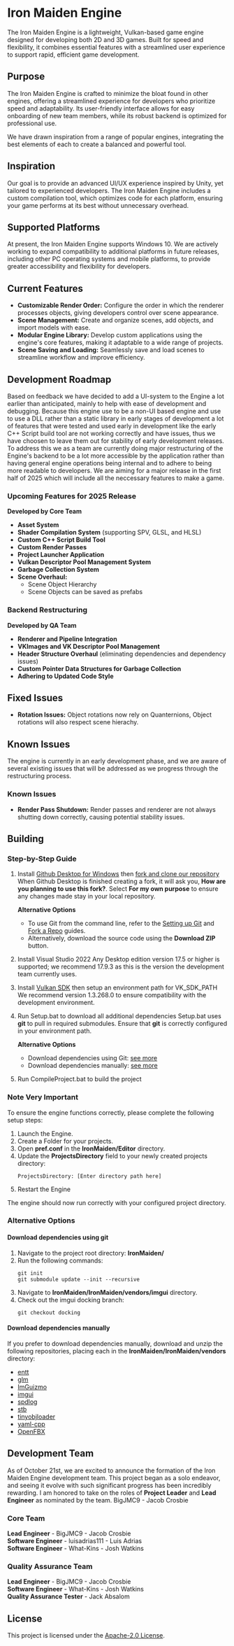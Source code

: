 # Iron Maiden Engine

The Iron Maiden Engine is a lightweight, Vulkan-based game engine designed for developing both 2D and 3D games. Built for speed and flexibility, it combines essential features with a streamlined user experience to support rapid, efficient game development.

## Purpose

The Iron Maiden Engine is crafted to minimize the bloat found in other engines, offering a streamlined experience for developers who prioritize speed and adaptability. Its user-friendly interface allows for easy onboarding of new team members, while its robust backend is optimized for professional use.

We have drawn inspiration from a range of popular engines, integrating the best elements of each to create a balanced and powerful tool.

## Inspiration

Our goal is to provide an advanced UI/UX experience inspired by Unity, yet tailored to experienced developers. The Iron Maiden Engine includes a custom compilation tool, which optimizes code for each platform, ensuring your game performs at its best without unnecessary overhead.

## Supported Platforms

At present, the Iron Maiden Engine supports Windows 10. We are actively working to expand compatibility to additional platforms in future releases, including other PC operating systems and mobile platforms, to provide greater accessibility and flexibility for developers.

## Current Features

- **Customizable Render Order:** Configure the order in which the renderer processes objects, giving developers control over scene appearance.
- **Scene Management:** Create and organize scenes, add objects, and import models with ease.
- **Modular Engine Library:** Develop custom applications using the engine's core features, making it adaptable to a wide range of projects.
- **Scene Saving and Loading:** Seamlessly save and load scenes to streamline workflow and improve efficiency.

## Development Roadmap

Based on feedback we have decided to add a UI-system to the Engine a lot earlier than anticipated, mainly to help with ease of development and debugging.
Because this engine use to be a non-UI based engine and use to use a DLL rather than a static library in early stages of development a lot of features that were tested and used early in development like the early C++ Script build tool are not working correctly and have issues, thus we have choosen to leave them out for stability of early development releases.
To address this we as a team are currently doing major restructuring of the Engine's backend to be a lot more accessible by the application rather than having general engine operations being internal and to adhere to being more readable to developers.
We are aiming for a major release in the first half of 2025 which will include all the neccessary features to make a game.

### Upcoming Features for 2025 Release
**Developed by Core Team**
- **Asset System**
- **Shader Compilation System** (supporting SPV, GLSL, and HLSL)
- **Custom C++ Script Build Tool**
- **Custom Render Passes**
- **Project Launcher Application**
- **Vulkan Descriptor Pool Management System**
- **Garbage Collection System**
- **Scene Overhaul:**
    - Scene Object Hierarchy
    - Scene Objects can be saved as prefabs

### Backend Restructuring
**Developed by QA Team**
 - **Renderer and Pipeline Integration**
 - **VKImages and VK Descriptor Pool Management**
 - **Header Structure Overhaul** (eliminating dependencies and dependency issues)
 - **Custom Pointer Data Structures for Garbage Collection**
 - **Adhering to Updated Code Style**

## Fixed Issues

- **Rotation Issues:** Object rotations now rely on Quanternions, Object rotations will also respect scene hierachy.

## Known Issues

The engine is currently in an early development phase, and we are aware of several existing issues that will be addressed as we progress through the restructuring process.

### Known Issues
- **Render Pass Shutdown:** Render passes and renderer are not always shutting down correctly, causing potential stability issues.

## Building
### Step-by-Step Guide
1. Install [Github Desktop for Windows](https://desktop.github.com/) then [fork and clone our repository](https://docs.github.com/en/get-started/exploring-projects-on-github/contributing-to-a-project)
    When Github Desktop is finished creating a fork, it will ask you, **How are you planning to use this fork?**. Select **For my own purpose** to ensure any changes made stay in your local repository.

    **Alternative Options**
    - To use Git from the command line, refer to the [Setting up Git](https://docs.github.com/en/get-started/getting-started-with-git/set-up-git) and [Fork a Repo](https://docs.github.com/en/pull-requests/collaborating-with-pull-requests/working-with-forks/fork-a-repo) guides.
    - Alternatively, download the source code using the **Download ZIP** button.
2. Install Visual Studio 2022
    Any Desktop edition version 17.5 or higher is supported; we recommend 17.9.3 as this is the version the development team currently uses.
3. Install [Vulkan SDK](https://vulkan.lunarg.com/sdk/home) then setup an environment path for VK_SDK_PATH
    We recommend version 1.3.268.0 to ensure compatibility with the development environment.
4. Run Setup.bat to download all additional dependencies
    Setup.bat uses **git** to pull in required submodules. Ensure that **git** is correctly configured in your environment path.

    **Alternative Options**
    - Download dependencies using Git: [see more](#download-dependencies-using-git)
    - Download dependencies manually: [see more](#download-dependencies-manually)

5. Run CompileProject.bat to build the project

### Note Very Important
To ensure the engine functions correctly, please complete the following setup steps:

1. Launch the Engine.
2. Create a Folder for your projects.
3. Open **pref.conf** in the **IronMaiden/Editor** directory.
4. Update the **ProjectsDirectory** field to your newly created projects directory:
    ```
    ProjectsDirectory: [Enter directory path here]
    ```
5. Restart the Engine

The engine should now run correctly with your configured project directory.

### Alternative Options

#### Download dependencies using **git**
1. Navigate to the project root directory: **IronMaiden/**
2. Run the following commands: 
    ```
    git init
    git submodule update --init --recursive
    ```
3. Navigate to **IronMaiden/IronMaiden/vendors/imgui** directory.
4. Check out the imgui docking branch: 
    ```
    git checkout docking
    ```
#### Download dependencies manually
If you prefer to download dependencies manually, download and unzip the following repositories, placing each in the **IronMaiden/IronMaiden/vendors** directory:
- [entt](https://github.com/skypjack/entt)
- [glm](https://github.com/g-truc/glm)
- [ImGuizmo](https://github.com/BigJMC9/ImGuizmo/tree/master)
- [imgui](https://github.com/BigJMC9/imgui/tree/docking)
- [spdlog](https://github.com/BigJMC9/spdlog)
- [stb](https://github.com/nothings/stb)
- [tinyobjloader](https://github.com/tinyobjloader/tinyobjloader)
- [yaml-cpp](https://github.com/BigJMC9/yaml-cpp)
- [OpenFBX](https://github.com/nem0/OpenFBX)

## Development Team

As of October 21st, we are excited to announce the formation of the Iron Maiden Engine development team. This project began as a solo endeavor, and seeing it evolve with such significant progress has been incredibly rewarding. I am honored to take on the roles of **Project Leader** and **Lead Engineer** as nominated by the team.
BigJMC9 - Jacob Crosbie

### Core Team
**Lead Engineer** - BigJMC9 - Jacob Crosbie<br />
**Software Engineer** - luisadrias111 - Luis Adrias<br />
**Software Engineer** - What-Kins - Josh Watkins<br />

### Quality Assurance Team
**Lead Engineer** - BigJMC9 - Jacob Crosbie<br />
**Software Engineer** - What-Kins - Josh Watkins<br />
**Quality Assurance Tester** - Jack Absalom<br />

## License

This project is licensed under the [Apache-2.0 License](LICENSE.txt).

